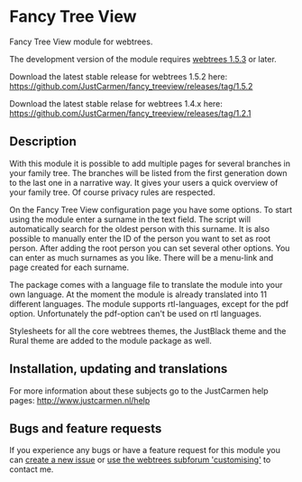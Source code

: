 Fancy Tree View
===============

Fancy Tree View module for webtrees.

The development version of the module requires [webtrees 1.5.3](https://github.com/fisharebest/webtrees) or later.

Download the latest stable release for webtrees 1.5.2 here: https://github.com/JustCarmen/fancy_treeview/releases/tag/1.5.2

Download the latest stable relase for webtrees 1.4.x here:
https://github.com/JustCarmen/fancy_treeview/releases/tag/1.2.1

Description
-----------
With this module it is possible to add multiple pages for several branches in your family tree. The branches will be listed from the first generation down to the last one in a narrative way. It gives your users a quick overview of your family tree. Of course privacy rules are respected.

On the Fancy Tree View configuration page you have some options. To start using the module enter a surname in the text field. The script will automatically search for the oldest person with this surname. It is also possible to manually enter the ID of the person you want to set as root person. After adding the root person you can set several other options. You can enter as much surnames as you like. There will be a menu-link and page created for each surname.

The package comes with a language file to translate the module into your own language. At the moment the module is already translated into 11 different languages. The module supports rtl-languages, except for the pdf option. Unfortunately the pdf-option can't be used on rtl languages.

Stylesheets for all the core webtrees themes, the JustBlack theme and the Rural theme are added to the module package as well.

Installation, updating and translations
---------------------------------------
For more information about these subjects go to the JustCarmen help pages: http://www.justcarmen.nl/help

Bugs and feature requests
-------------------------
If you experience any bugs or have a feature request for this module you can [create a new issue](https://github.com/JustCarmen/fancy_treeview/issues?state=open) or [use the webtrees subforum 'customising'](http://www.webtrees.net/index.php/en/forum/4-customising) to contact me.

